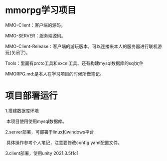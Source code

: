 # mmorpg学习项目

MMO-Client：客户端的源码。

MMO-SERVER：服务端源码。

MMO-Client-Release：客户端的游玩版本，可以连接来本人的服务器进行联机游玩(关闭了)。

Tools：里面有proto工具和excel工具、还有构建mysql数据库的sql文件

MMORPG.md:是本人在学习项目的时候所做笔记。





# 项目部署运行

1.搭建数据库环境

​	本项目使用使用mysql数据库。

2.server部署，可部署于linux和windows平台

​	具体操作参考个人笔记，注意要修改config.yaml配置文件。

3.client部署，使用unity 2021.3.5f1c1
